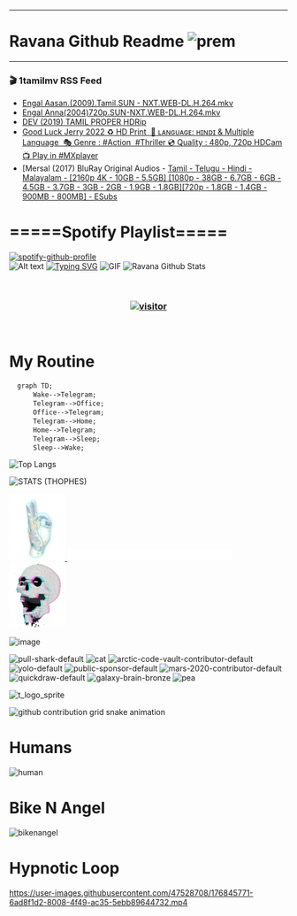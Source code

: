 ***
# Ravana Github Readme <img width="30" alt="prem" src="https://user-images.githubusercontent.com/47528708/184485159-eb187755-3860-4024-84e0-36e3194f9dac.gif">
***

### 🎬 1tamilmv RSS Feed

<!-- BLOG-POST-LIST:START -->
- [Engal Aasan.&lpar;2009&rpar;.Tamil.SUN - NXT.WEB-DL.H.264.mkv](https://www.1tamilmv.team/index.php?/forums/topic/167595-engal-aasan2009tamilsun-nxtweb-dlh264mkv/&do=findComment&comment=333775)
- [Engal Anna&lpar;2004&rpar;720p.SUN-NXT.WEB-DL.H.264.mkv](https://www.1tamilmv.team/index.php?/forums/topic/167594-engal-anna2004720psun-nxtweb-dlh264mkv/&do=findComment&comment=333774)
- [DEV &lpar;2019&rpar; TAMIL PROPER HDRip](https://www.1tamilmv.team/index.php?/forums/topic/167593-dev-2019-tamil-proper-hdrip/&do=findComment&comment=333773)
- [Good Luck Jerry 2022 ♻️ HD Print  📢 ʟᴀɴɢᴜᴀɢᴇ: ʜɪɴᴅɪ &amp; Multiple Language  🎭 Genre : #Action  #Thriller 💿 Quality : 480p, 720p HDCam 📺 Play in #MXplayer](https://www.1tamilmv.team/index.php?/forums/topic/167592-good-luck-jerry-2022-%E2%99%BB%EF%B8%8F-hd-print%C2%A0-%F0%9F%93%A2-%CA%9F%E1%B4%80%C9%B4%C9%A2%E1%B4%9C%E1%B4%80%C9%A2%E1%B4%87-%CA%9C%C9%AA%C9%B4%E1%B4%85%C9%AA-multiple-language%C2%A0-%F0%9F%8E%AD-genre-action-%C2%A0thriller-%F0%9F%92%BF-quality-480p-720p-hdcam-%F0%9F%93%BA-play-in-mxplayer%C2%A0/&do=findComment&comment=333772)
- [Mersal &lpar;2017&rpar; BluRay Original Audios - [Tamil - Telugu - Hindi - Malayalam - [2160p 4K - 10GB - 5.5GB] [1080p - 38GB - 6.7GB - 6GB - 4.5GB - 3.7GB - 3GB - 2GB - 1.9GB - 1.8GB][720p - 1.8GB - 1.4GB - 900MB - 800MB] - ESubs](https://www.1tamilmv.team/index.php?/forums/topic/167591-mersal-2017-bluray-original-audios-tamil-telugu-hindi-malayalam-2160p-4k-10gb-55gb-1080p-38gb-67gb-6gb-45gb-37gb-3gb-2gb-19gb-18gb720p-18gb-14gb-900mb-800mb-esubs/&do=findComment&comment=333771)
<!-- BLOG-POST-LIST:END -->

# =====Spotify Playlist=====
[![spotify-github-profile](https://spotify-github-profile.vercel.app/api/view?uid=31rfzgmuvvewegdlxvlev4ynz4vu&cover_image=true&theme=default&bar_color=53b14f&bar_color_cover=true)](https://ravana69.github.io/rss)
</br>
![Alt text](https://spotify-recently-played-readme.vercel.app/api?user=31rfzgmuvvewegdlxvlev4ynz4vu)
[![Typing SVG](https://readme-typing-svg.herokuapp.com?color=%2336BCF7&center=true&vCenter=true&multiline=true&height=81&lines=I+AM+RAVANA;CONTACT+ME+ON+TELEGRAM%3A+%40R4V4N4)](https://git.io/typing-svg)
<img align="centre" height="400px" width="490px" alt="GIF" src="https://github.com/ravana69/ravana69/blob/master/rvm.gif" />
![Ravana Github Stats](https://github-readme-stats.vercel.app/api?username=ravana69&&show_icons=true&theme=radical)

<br />
<h3 align="center"> <a href="https://t.me/r4v4n4"><img src="https://profile-counter.glitch.me/ravana69/count.svg" alt="visitor" width="600"></a> </h3>
</br>

<H1>My Routine</H1>

```mermaid
  graph TD;
      Wake-->Telegram;
      Telegram-->Office;
      Office-->Telegram;
      Telegram-->Home;
      Home-->Telegram;
      Telegram-->Sleep;
      Sleep-->Wake;
```
![Top Langs](https://github-readme-stats.vercel.app/api/top-langs/?username=ravana69&&show_icons=true&theme=radical)

![STATS (THOPHES)](https://github-profile-trophy.vercel.app/?username=ravana69&theme=gruvbox&margin-w=10&margin-h=15&column=8)
<br />
<p align="left">
    <a href="#">
        <img width="20%" src="./assets/images/hand.gif" alt="" />
    </a>
    <a href="#">
        <img width="59%" src="./assets/images/spacer.png" alt="" >
    </a>
    <a href="#">
        <img width="20%" src="./assets/images/skull.gif" alt="" />
    </a>
</p>


![image](https://user-images.githubusercontent.com/47528708/175298537-0623dc00-7b1a-4ec1-b5b1-71768763a234.png)

<img width="148" alt="pull-shark-default" src="https://user-images.githubusercontent.com/47528708/176419715-70981865-4dc6-489a-8a1a-06842db67b15.gif"> <img width="148" alt="cat" src="https://user-images.githubusercontent.com/47528708/179149594-60701d0e-e626-415f-9958-80736351eadd.gif"> <img width="148" alt="arctic-code-vault-contributor-default" src="https://user-images.githubusercontent.com/47528708/175267501-e1fbbb8f-c2b2-4882-b865-2ac4debef26c.png"> <img width="148" alt="yolo-default" src="https://user-images.githubusercontent.com/47528708/175267654-281a1880-1129-4b7b-bf2f-de5dd2bc5afa.png"> <img width="148" alt="public-sponsor-default" src="https://user-images.githubusercontent.com/47528708/175268448-2e78cc75-fb25-4d76-bd22-7df520446b45.png"> <img width="148" alt="mars-2020-contributor-default" src="https://user-images.githubusercontent.com/47528708/175268475-de6d987a-3be9-4353-86a5-23b422559355.png"> <img width="148" alt="quickdraw-default" src="https://user-images.githubusercontent.com/47528708/179148665-33e7c2c8-5d95-413e-8b25-6862820a5fe7.png"> <img width="148" alt="galaxy-brain-bronze" src="https://user-images.githubusercontent.com/47528708/176419717-e2fdca8b-0fdc-47dd-9511-a7ff52178a33.gif"> <img width="148" alt="pea" src="https://user-images.githubusercontent.com/47528708/179149608-800ce6e1-7d24-4bfe-8e84-5628e6d5497d.gif">

![t_logo_sprite](https://user-images.githubusercontent.com/47528708/175293007-21ff1792-1fca-4be3-bcae-12fdc3aa414f.svg)

![github contribution grid snake animation](https://raw.githubusercontent.com/ravana69/ravana69/output/github-contribution-grid-snake-dark.svg#gh-dark-mode-only)

# Humans
<img width="170" alt="human" src="https://user-images.githubusercontent.com/47528708/176413829-c142d478-1c96-4c3c-a2a4-2dd35374c335.gif">

# Bike N Angel
<img width="170" alt="bikenangel" src="https://user-images.githubusercontent.com/47528708/176616968-3a44f91e-8016-477c-9bb5-c4689a1adbee.gif">

# Hypnotic Loop

https://user-images.githubusercontent.com/47528708/176845771-6ad8f1d2-8008-4f49-ac35-5ebb89644732.mp4

